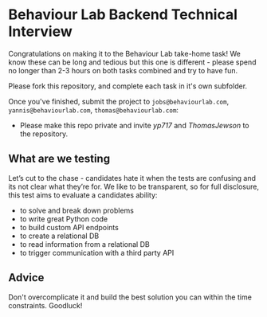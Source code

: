 # Behaviour Lab Backend Technical Interview

Congratulations on making it to the Behaviour Lab take-home task! We know these can be long and tedious but this one is different - please spend no longer than 2-3 hours on both tasks combined and try to have fun.

Please fork this repository, and complete each task in it's own subfolder.

Once you've finished, submit the project to `jobs@behaviourlab.com`, `yannis@behaviourlab.com`, `thomas@behaviourlab.com`:

- Please make this repo private and invite _yp717_ and _ThomasJewson_ to the repository.

## What are we testing

Let’s cut to the chase - candidates hate it when the tests are confusing and its not clear what they’re for. We like to be transparent, so for full disclosure, this test aims to evaluate a candidates ability:

- to solve and break down problems
- to write great Python code
- to build custom API endpoints
- to create a relational DB
- to read information from a relational DB
- to trigger communication with a third party API

## Advice

Don't overcomplicate it and build the best solution you can within the time constraints. Goodluck!
